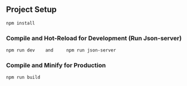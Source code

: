 

## Project Setup

```sh
npm install
```

### Compile and Hot-Reload for Development (Run Json-server)

```sh
npm run dev    and     npm run json-server
```

### Compile and Minify for Production

```sh
npm run build
```
